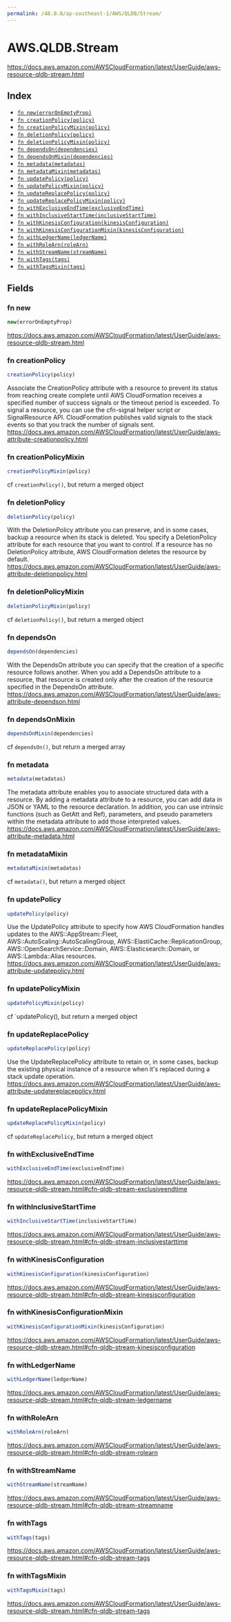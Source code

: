 ```yaml
---
permalink: /48.0.0/ap-southeast-1/AWS/QLDB/Stream/
---
```


# AWS.QLDB.Stream

https://docs.aws.amazon.com/AWSCloudFormation/latest/UserGuide/aws-resource-qldb-stream.html

## Index

* [`fn new(errorOnEmptyProp)`](#fn-new)
* [`fn creationPolicy(policy)`](#fn-creationpolicy)
* [`fn creationPolicyMixin(policy)`](#fn-creationpolicymixin)
* [`fn deletionPolicy(policy)`](#fn-deletionpolicy)
* [`fn deletionPolicyMixin(policy)`](#fn-deletionpolicymixin)
* [`fn dependsOn(dependencies)`](#fn-dependson)
* [`fn dependsOnMixin(dependencies)`](#fn-dependsonmixin)
* [`fn metadata(metadatas)`](#fn-metadata)
* [`fn metadataMixin(metadatas)`](#fn-metadatamixin)
* [`fn updatePolicy(policy)`](#fn-updatepolicy)
* [`fn updatePolicyMixin(policy)`](#fn-updatepolicymixin)
* [`fn updateReplacePolicy(policy)`](#fn-updatereplacepolicy)
* [`fn updateReplacePolicyMixin(policy)`](#fn-updatereplacepolicymixin)
* [`fn withExclusiveEndTime(exclusiveEndTime)`](#fn-withexclusiveendtime)
* [`fn withInclusiveStartTime(inclusiveStartTime)`](#fn-withinclusivestarttime)
* [`fn withKinesisConfiguration(kinesisConfiguration)`](#fn-withkinesisconfiguration)
* [`fn withKinesisConfigurationMixin(kinesisConfiguration)`](#fn-withkinesisconfigurationmixin)
* [`fn withLedgerName(ledgerName)`](#fn-withledgername)
* [`fn withRoleArn(roleArn)`](#fn-withrolearn)
* [`fn withStreamName(streamName)`](#fn-withstreamname)
* [`fn withTags(tags)`](#fn-withtags)
* [`fn withTagsMixin(tags)`](#fn-withtagsmixin)

## Fields

### fn new

```ts
new(errorOnEmptyProp)
```

https://docs.aws.amazon.com/AWSCloudFormation/latest/UserGuide/aws-resource-qldb-stream.html

### fn creationPolicy

```ts
creationPolicy(policy)
```

Associate the CreationPolicy attribute with a resource to prevent its status from reaching create complete until AWS CloudFormation receives a specified number of success signals or the timeout period is exceeded. To signal a resource, you can use the cfn-signal helper script or SignalResource API. CloudFormation publishes valid signals to the stack events so that you track the number of signals sent. 
https://docs.aws.amazon.com/AWSCloudFormation/latest/UserGuide/aws-attribute-creationpolicy.html

### fn creationPolicyMixin

```ts
creationPolicyMixin(policy)
```

cf `creationPolicy()`, but return a merged object

### fn deletionPolicy

```ts
deletionPolicy(policy)
```

With the DeletionPolicy attribute you can preserve, and in some cases, backup a resource when its stack is deleted. You specify a DeletionPolicy attribute for each resource that you want to control. If a resource has no DeletionPolicy attribute, AWS CloudFormation deletes the resource by default. 
https://docs.aws.amazon.com/AWSCloudFormation/latest/UserGuide/aws-attribute-deletionpolicy.html

### fn deletionPolicyMixin

```ts
deletionPolicyMixin(policy)
```

cf `deletionPolicy()`, but return a merged object

### fn dependsOn

```ts
dependsOn(dependencies)
```

With the DependsOn attribute you can specify that the creation of a specific resource follows another. When you add a DependsOn attribute to a resource, that resource is created only after the creation of the resource specified in the DependsOn attribute. 
https://docs.aws.amazon.com/AWSCloudFormation/latest/UserGuide/aws-attribute-dependson.html

### fn dependsOnMixin

```ts
dependsOnMixin(dependencies)
```

cf `dependsOn()`, but return a merged array

### fn metadata

```ts
metadata(metadatas)
```

The metadata attribute enables you to associate structured data with a resource. By adding a metadata attribute to a resource, you can add data in JSON or YAML to the resource declaration. In addition, you can use intrinsic functions (such as GetAtt and Ref), parameters, and pseudo parameters within the metadata attribute to add those interpreted values. 
https://docs.aws.amazon.com/AWSCloudFormation/latest/UserGuide/aws-attribute-metadata.html

### fn metadataMixin

```ts
metadataMixin(metadatas)
```

cf `metadata()`, but return a merged object

### fn updatePolicy

```ts
updatePolicy(policy)
```

Use the UpdatePolicy attribute to specify how AWS CloudFormation handles updates to the AWS::AppStream::Fleet, AWS::AutoScaling::AutoScalingGroup, AWS::ElastiCache::ReplicationGroup, AWS::OpenSearchService::Domain, AWS::Elasticsearch::Domain, or AWS::Lambda::Alias resources. 
https://docs.aws.amazon.com/AWSCloudFormation/latest/UserGuide/aws-attribute-updatepolicy.html

### fn updatePolicyMixin

```ts
updatePolicyMixin(policy)
```

cf `updatePolicy(), but return a merged object

### fn updateReplacePolicy

```ts
updateReplacePolicy(policy)
```

Use the UpdateReplacePolicy attribute to retain or, in some cases, backup the existing physical instance of a resource when it's replaced during a stack update operation. 
https://docs.aws.amazon.com/AWSCloudFormation/latest/UserGuide/aws-attribute-updatereplacepolicy.html

### fn updateReplacePolicyMixin

```ts
updateReplacePolicyMixin(policy)
```

cf `updateReplacePolicy`, but return a merged object

### fn withExclusiveEndTime

```ts
withExclusiveEndTime(exclusiveEndTime)
```

https://docs.aws.amazon.com/AWSCloudFormation/latest/UserGuide/aws-resource-qldb-stream.html#cfn-qldb-stream-exclusiveendtime

### fn withInclusiveStartTime

```ts
withInclusiveStartTime(inclusiveStartTime)
```

https://docs.aws.amazon.com/AWSCloudFormation/latest/UserGuide/aws-resource-qldb-stream.html#cfn-qldb-stream-inclusivestarttime

### fn withKinesisConfiguration

```ts
withKinesisConfiguration(kinesisConfiguration)
```

https://docs.aws.amazon.com/AWSCloudFormation/latest/UserGuide/aws-resource-qldb-stream.html#cfn-qldb-stream-kinesisconfiguration

### fn withKinesisConfigurationMixin

```ts
withKinesisConfigurationMixin(kinesisConfiguration)
```

https://docs.aws.amazon.com/AWSCloudFormation/latest/UserGuide/aws-resource-qldb-stream.html#cfn-qldb-stream-kinesisconfiguration

### fn withLedgerName

```ts
withLedgerName(ledgerName)
```

https://docs.aws.amazon.com/AWSCloudFormation/latest/UserGuide/aws-resource-qldb-stream.html#cfn-qldb-stream-ledgername

### fn withRoleArn

```ts
withRoleArn(roleArn)
```

https://docs.aws.amazon.com/AWSCloudFormation/latest/UserGuide/aws-resource-qldb-stream.html#cfn-qldb-stream-rolearn

### fn withStreamName

```ts
withStreamName(streamName)
```

https://docs.aws.amazon.com/AWSCloudFormation/latest/UserGuide/aws-resource-qldb-stream.html#cfn-qldb-stream-streamname

### fn withTags

```ts
withTags(tags)
```

https://docs.aws.amazon.com/AWSCloudFormation/latest/UserGuide/aws-resource-qldb-stream.html#cfn-qldb-stream-tags

### fn withTagsMixin

```ts
withTagsMixin(tags)
```

https://docs.aws.amazon.com/AWSCloudFormation/latest/UserGuide/aws-resource-qldb-stream.html#cfn-qldb-stream-tags